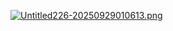 [![Untitled226-20250929010613.png](https://i.postimg.cc/3wmG39Xw/Untitled226-20250929010613.png)](https://postimg.cc/QBNCbQnL)
